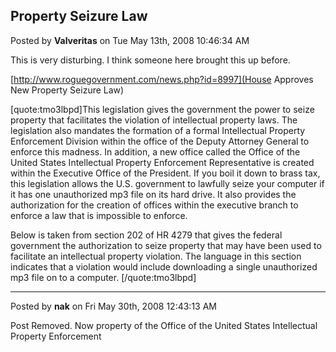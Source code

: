 ## Property Seizure Law
Posted by **Valveritas** on Tue May 13th, 2008 10:46:34 AM

This is very disturbing.  I think someone here brought this up before. 

[http://www.roguegovernment.com/news.php?id=8997](House Approves New Property Seizure Law)

[quote:tmo3lbpd]This legislation gives the government the power to seize property that facilitates the violation of intellectual property laws. The legislation also mandates the formation of a formal Intellectual Property Enforcement Division within the office of the Deputy Attorney General to enforce this madness. In addition, a new office called the Office of the United States Intellectual Property Enforcement Representative is created within the Executive Office of the President. If you boil it down to brass tax, this legislation allows the U.S. government to lawfully seize your computer if it has one unauthorized mp3 file on its hard drive. It also provides the authorization for the creation of offices within the executive branch to enforce a law that is impossible to enforce.

Below is taken from section 202 of HR 4279 that gives the federal government the authorization to seize property that may have been used to facilitate an intellectual property violation. The language in this section indicates that a violation would include downloading a single unauthorized mp3 file on to a computer. [/quote:tmo3lbpd]

--------------------------------------------------------------------------------

Posted by **nak** on Fri May 30th, 2008 12:43:13 AM

Post Removed.
Now property of the Office of the United States Intellectual Property Enforcement
